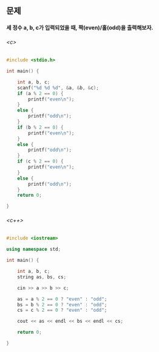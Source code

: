 
## 문제
#### 세 정수 a, b, c가 입력되었을 때, 짝(even)/홀(odd)을 출력해보자.

###### \<c\>
```c
#include <stdio.h>

int main() {

	int a, b, c;
	scanf("%d %d %d", &a, &b, &c);
	if (a % 2 == 0) {
		printf("even\n");
	}
	else {
		printf("odd\n");
	}
	if (b % 2 == 0) {
		printf("even\n");
	}
	else {
		printf("odd\n");
	}
	if (c % 2 == 0) {
		printf("even\n");
	}
	else {
		printf("odd\n");
	}
	return 0;

}
```

###### \<c++\>
```c++
#include <iostream>

using namespace std;

int main() {

	int a, b, c;
	string as, bs, cs;

	cin >> a >> b >> c;

	as = a % 2 == 0 ? "even" : "odd";
	bs = b % 2 == 0 ? "even" : "odd";
	cs = c % 2 == 0 ? "even" : "odd";

	cout << as << endl << bs << endl << cs;

	return 0;

}
```

